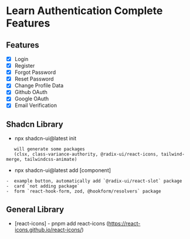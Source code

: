 # Learn Authentication Complete Features

## Features

-  [x] Login
-  [x] Register
-  [x] Forgot Password
-  [x] Reset Password
-  [x] Change Profile Data
-  [x] Github OAuth
-  [x] Google OAuth
-  [x] Email Verification

## Shadcn Library

-  npx shadcn-ui@latest init

```text
   will generate some packages
   (clsx, class-variance-authority, @radix-ui/react-icons, tailwind-merge, tailwindcss-animate)
```

-  npx shadcn-ui@latest add [component]

```text
-  example button, automatically add `@radix-ui/react-slot` package
-  card `not adding package`
-  form `react-hook-form, zod, @hookform/resolvers` package
```

## General Library

-  [react-icons] - pnpm add react-icons (https://react-icons.github.io/react-icons/)

